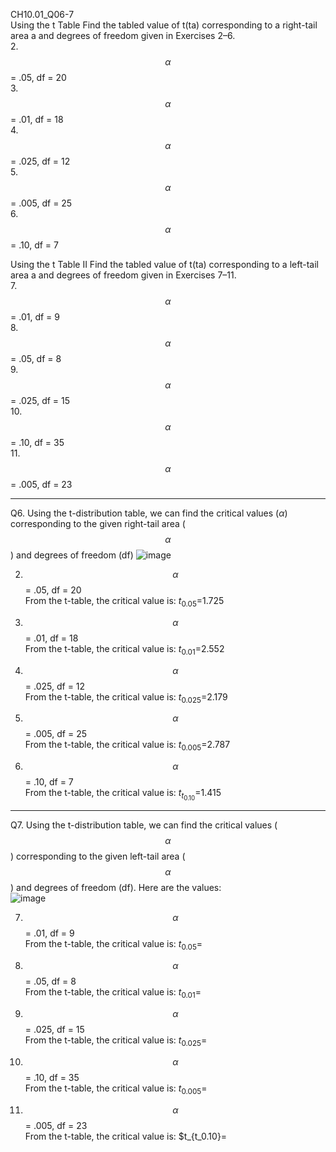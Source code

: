 CH10.01_Q06-7  
Using the t Table Find the tabled value of t(ta) corresponding to a right-tail area a and degrees of freedom given in Exercises 2–6.  
2. $$\alpha$$ = .05, df = 20  
3. $$\alpha$$ = .01, df = 18  
4. $$\alpha$$ = .025, df = 12  
5. $$\alpha$$ = .005, df = 25  
6. $$\alpha$$ = .10, df = 7  

Using the t Table II Find the tabled value of t(ta) corresponding to a left-tail area a and degrees of freedom given in Exercises 7–11.  
7. $$\alpha$$ = .01, df = 9  
8. $$\alpha$$ = .05, df = 8    
9. $$\alpha$$ = .025, df = 15  
10. $$\alpha$$ = .10, df = 35  
11. $$\alpha$$ = .005, df = 23  

---
Q6. Using the t-distribution table, we can find the critical values ($\alpha$) corresponding to the given right-tail area ($$\alpha$$) and degrees of freedom (df)
![image](https://github.com/user-attachments/assets/25c877c9-b534-419f-bcaf-75b22af4ebb7)


2. $$\alpha$$ = .05, df = 20  
   From the t-table, the critical value is:  $t_{0.05}$=1.725  
   
3.  $$\alpha$$ = .01, df = 18   
  From the t-table, the critical value is:  $t_{0.01}$=2.552

5. $$\alpha$$ = .025, df = 12  
  From the t-table, the critical value is:  $t_{0.025}$=2.179

6. $$\alpha$$ = .005, df = 25  
  From the t-table, the critical value is:  $t_{0.005}$=2.787

7. $$\alpha$$ = .10, df = 7  
  From the t-table, the critical value is:  $t_{t_0.10}$=1.415  

---
Q7. Using the t-distribution table, we can find the critical values ($$\alpha$$) corresponding to the given left-tail area ($$\alpha$$) and degrees of freedom (df). Here are the values:  
![image](https://github.com/user-attachments/assets/499b648f-ef46-43e8-a527-e2e7d54f5d55)

7. $$\alpha$$ = .01, df = 9  
   From the t-table, the critical value is:  $t_{0.05}$=
   
8. $$\alpha$$ = .05, df = 8    
  From the t-table, the critical value is:  $t_{0.01}$=

9. $$\alpha$$ = .025, df = 15    
  From the t-table, the critical value is:  $t_{0.025}$=

10. $$\alpha$$ = .10, df = 35  
  From the t-table, the critical value is:  $t_{0.005}$=

11. $$\alpha$$ = .005, df = 23  
  From the t-table, the critical value is:  $t_{t_0.10}=
